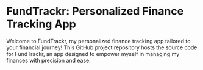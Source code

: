 # FundTrackr: Personalized Finance Tracking App
 
Welcome to FundTrackr, my personalized finance tracking app tailored to your financial journey! This GitHub project repository hosts the source code for FundTrackr, an app designed to empower myself in managing my finances with precision and ease.
